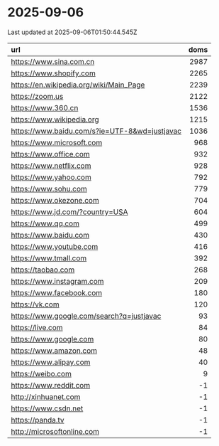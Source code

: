 # 2025-09-06

<!-- BEGIN -->
Last updated at 2025-09-06T01:50:44.545Z

url | doms
:- | -:
https://www.sina.com.cn | 2987
https://www.shopify.com | 2265
https://en.wikipedia.org/wiki/Main_Page | 2239
https://zoom.us | 2122
https://www.360.cn | 1536
https://www.wikipedia.org | 1215
https://www.baidu.com/s?ie=UTF-8&wd=justjavac | 1036
https://www.microsoft.com | 968
https://www.office.com | 932
https://www.netflix.com | 928
https://www.yahoo.com | 792
https://www.sohu.com | 779
https://www.okezone.com | 704
https://www.jd.com/?country=USA | 604
https://www.qq.com | 499
https://www.baidu.com | 430
https://www.youtube.com | 416
https://www.tmall.com | 392
https://taobao.com | 268
https://www.instagram.com | 209
https://www.facebook.com | 180
https://vk.com | 120
https://www.google.com/search?q=justjavac | 93
https://live.com | 84
https://www.google.com | 80
https://www.amazon.com | 48
https://www.alipay.com | 40
https://weibo.com | 9
https://www.reddit.com | -1
http://xinhuanet.com | -1
https://www.csdn.net | -1
https://panda.tv | -1
http://microsoftonline.com | -1
<!-- END -->
